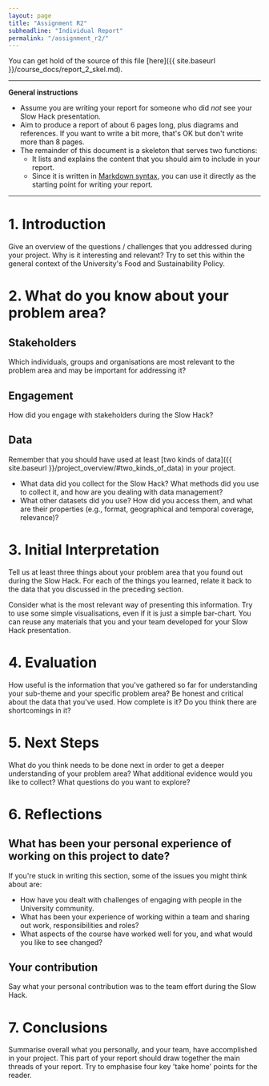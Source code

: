 ```yaml
---
layout: page
title: "Assignment R2"
subheadline: "Individual Report"
permalink: "/assignment_r2/"
---
```

You can get hold of the source of this file [here]({{ site.baseurl }}/course_docs/report_2_skel.md).

---

**General instructions** 

* Assume you are writing your report for someone who did *not* see your Slow Hack presentation.
* Aim to produce a report of about 6 pages long, plus diagrams and references. If you want to write a bit more, that's OK but don't write more than 8 pages.
* The remainder of this document is a skeleton that serves two functions:
   * It lists and explains the content that you should aim to include in your report.
   * Since it is written in [Markdown syntax](https://daringfireball.net/projects/markdown/syntax), you can use it directly as the starting point for writing your report.

 ---

# 1. Introduction

Give an overview of the questions / challenges that you addressed during your project. Why is it interesting and relevant? Try to set this within the general context of the University's Food and Sustainability Policy. 


# 2. What do you know about your problem area?

## Stakeholders

Which individuals, groups and organisations are most relevant to the problem area and may be important for addressing it?

## Engagement

How did you engage with stakeholders during the Slow Hack? 

## Data

Remember that you should have used at least 
[two kinds of data]({{ site.baseurl }}/project_overview/#two_kinds_of_data) in your project.

* What data did you collect for the Slow Hack? What methods did you use to collect it, and how are you dealing with data management?
* What other datasets did you use? How did you access them, and what are their properties (e.g., format, geographical and temporal coverage, relevance)?


# 3. Initial Interpretation

Tell us at least three things about your problem area that you found out during the Slow Hack. For each of the things you learned, relate it back to the data that you discussed in the preceding section. 

Consider what is the most relevant way of presenting this information. Try to use some simple visualisations, even if it is just a simple bar-chart. You can reuse any materials that you and your team developed for your Slow Hack presentation.


# 4. Evaluation 

How useful is the information that you've gathered so far for understanding your sub-theme and your specific problem area? Be honest and critical about the data that you've used. How complete is it? Do you think there are shortcomings in it? 

# 5. Next Steps

What do you think needs to be done next in order to get a deeper understanding of your problem area? What additional evidence would you like to collect? What questions do you want to explore?


# 6. Reflections

## What has been your personal experience of working on this project to date? 

If you're stuck in writing this section, some of the issues you might think about are:

* How have you dealt with challenges of engaging with people in the University community. 
* What has been your experience of working within a team and sharing out work, responsibilities and roles? 
* What aspects of the course have worked well for you, and what would you like to see changed?

## Your contribution

Say what your personal contribution was to the team effort during the Slow Hack.

# 7. Conclusions

Summarise overall what you personally, and your team, have accomplished in
your project.  This part of your report should draw together the main threads
of your report. Try to emphasise four key 'take home' points for the reader.








